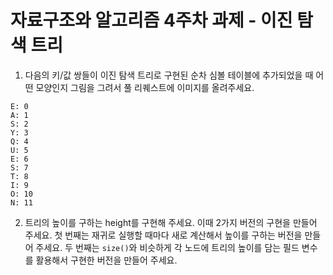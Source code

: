 # 자료구조와 알고리즘 4주차 과제 - 이진 탐색 트리

1. 다음의 키/값 쌍들이 이진 탐색 트리로 구현된 순차 심볼 테이블에 추가되었을 때
   어떤 모양인지 그림을 그려서 풀 리퀘스트에 이미지를 올려주세요.

```
E: 0
A: 1
S: 2
Y: 3
Q: 4
U: 5
E: 6
S: 7
T: 8
I: 9
O: 10
N: 11
```

2. 트리의 높이를 구하는 height를 구현해 주세요. 이때 2가지 버전의 구현을 만들어
   주세요. 첫 번째는 재귀로 실행할 때마다 새로 계산해서 높이를 구하는 버전을
   만들어 주세요. 두 번째는 `size()`와 비슷하게 각 노드에 트리의 높이를 담는
   필드 변수를 활용해서 구현한 버전을 만들어 주세요.
